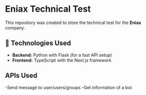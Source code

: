 # Eniax Technical Test

This repository was created to store the technical test for the **Eniax** company.

## 🧠 Technologies Used

- **Backend:** Python with Flask (for a fast API setup)
- **Frontend:** TypeScript with the Next.js framework

## APIs Used

-Send message to user/users/groups
-Get information of a bot 